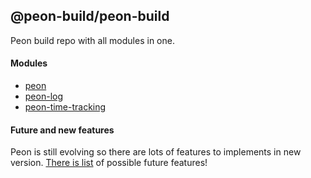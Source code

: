 ## @peon-build/peon-build

Peon build repo with all modules in one.

#### Modules

 - [peon](https://github.com/peon-build/peon)
 - [peon-log](https://github.com/peon-build/peon-log)
 - [peon-time-tracking](https://github.com/peon-build/peon-time-tracking)
 
#### Future and new features

Peon is still evolving so there are lots of features to implements in new version.
[There is list](doc/peon-future.md) of possible future features!